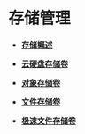 # 存储管理<a name="cci_01_0016"></a>

-   **[存储概述](存储概述.md)**  

-   **[云硬盘存储卷](云硬盘存储卷.md)**  

-   **[对象存储卷](对象存储卷.md)**  

-   **[文件存储卷](文件存储卷.md)**  

-   **[极速文件存储卷](极速文件存储卷.md)**  


